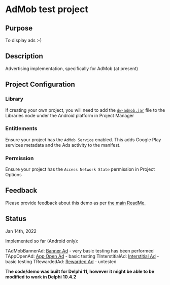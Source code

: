 # AdMob test project

## Purpose

To display ads :-)

## Description

Advertising implementation, specifically for AdMob (at present)

## Project Configuration

### Library

If creating your own project, you will need to add the [`dw-admob.jar`](https://github.com/DelphiWorlds/Playground/blob/master/Lib/dw-admob.jar) file to the Libraries node under the Android platform in Project Manager

### Entitlements

Ensure your project has the `AdMob Service` enabled. This adds Google Play services metadata and the Ads activity to the manifest.

### Permission

Ensure your project has the `Access Network State` permission in Project Options

## Feedback

Please provide feedback about this demo as per [the main ReadMe.](https://github.com/DelphiWorlds/Playground/blob/main/Readme.md)

## Status

Jan 14th, 2022

Implemented so far (Android only):

TAdMobBannerAd:  [Banner Ad](https://developers.google.com/admob/android/banner)  - very basic testing has been performed
TAppOpenAd: [App Open Ad](https://developers.google.com/admob/android/app-open) - basic testing
TInterstitialAd: [Interstitial Ad](https://developers.google.com/admob/android/interstitial) - basic testing
TRewardedAd: [Rewarded Ad](https://developers.google.com/admob/android/rewarded) - untested

**The code/demo was built for Delphi 11, however it might be able to be modified to work in Delphi 10.4.2**

